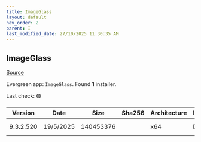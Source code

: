 ```yaml
---
title: ImageGlass
layout: default
nav_order: 2
parent: I
last_modified_date: 27/10/2025 11:30:35 AM
---
```


## ImageGlass

[Source](https://imageglass.org/)

Evergreen app: `ImageGlass`. Found **1** installer.

Last check: 🟢

| Version   | Date      | Size      | Sha256 | Architecture | InstallerType | Type | URI                                                                                                                                                                                            |
| --------- | --------- | --------- | ------ | ------------ | ------------- | ---- | ---------------------------------------------------------------------------------------------------------------------------------------------------------------------------------------------- |
| 9.3.2.520 | 19/5/2025 | 140453376 |        | x64          | Default       | msi  | [https://github.com/d2phap/ImageGlass/releases/download/9.3.2.520/ImageGlass_9.3.2.520_x64.msi](https://github.com/d2phap/ImageGlass/releases/download/9.3.2.520/ImageGlass_9.3.2.520_x64.msi) |
